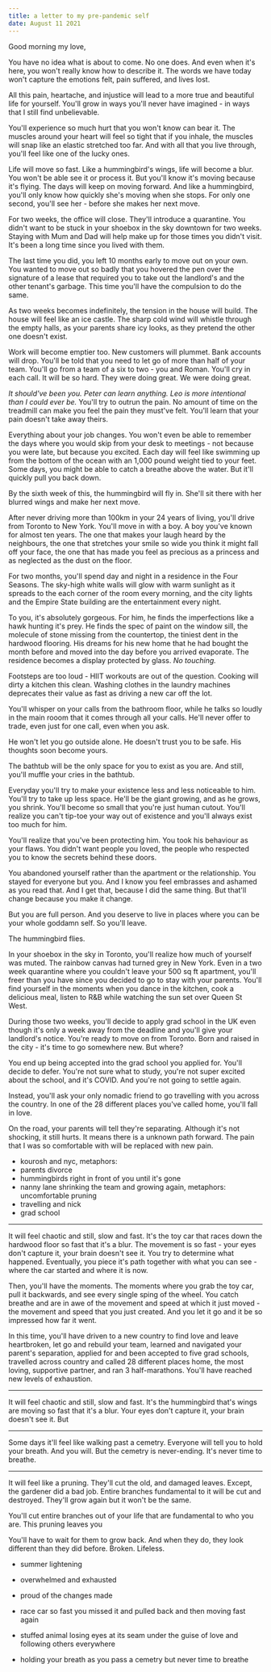 ```yaml
---
title: a letter to my pre-pandemic self
date: August 11 2021
---
```


Good morning my love,

You have no idea what is about to come. No one does. And even when it's here, you won't really know how to describe it. The words we have today won't capture the emotions felt, pain suffered, and lives lost. 

All this pain, heartache, and injustice will lead to a more true and beautiful life for yourself. You'll grow in ways you'll never have imagined - in ways that I still find unbelievable. 

You'll experience so much hurt that you won't know can bear it. The muscles around your heart will feel so tight that if you inhale, the muscles will snap like an elastic stretched too far. And with all that you live through, you'll feel like one of the lucky ones.

Life will move so fast. Like a hummingbird's wings, life will become a blur. You won't be able see it or process it. But you'll know it's moving because it's flying. The days will keep on moving forward. And like a hummingbird, you'll only know how quickly she's moving when she stops. For only one second, you'll see her - before she makes her next move. 

For two weeks, the office will close. They'll introduce a quarantine. You didn't want to be stuck in your shoebox in the sky downtown for two weeks. Staying with Mum and Dad will help make up for those times you didn't visit. It's been a long time since you lived with them. 

The last time you did, you left 10 months early to move out on your own. You wanted to move out so badly that you hovered the pen over the signature of a lease that required you to take out the landlord's and the other tenant's garbage. This time you'll have the compulsion to do the same. 

As two weeks becomes indefinitely, the tension in the house will build. The house will feel like an ice castle. The sharp cold wind will whistle through the empty halls, as your parents share icy looks, as they pretend the other one doesn't exist. 

Work will become emptier too. New customers will plummet. Bank accounts will drop. You'll be told that you need to let go of more than half of your team. You'll go from a team of a six to two - you and Roman. You'll cry in each call. It will be so hard. They were doing great. We were doing great. 

_It should've been you. Peter can learn anything. Leo is more intentional than I could ever be._ You'll try to outrun the pain. No amount of time on the treadmill can make you feel the pain they must've felt. You'll learn that your pain doesn't take away theirs. 

Everything about your job changes. You won't even be able to remember the days where you would skip from your desk to meetings - not because you were late, but because you excited. Each day will feel like swimming up from the bottom of the ocean with an 1,000 pound weight tied to your feet. Some days, you might be able to catch a breathe above the water. But it'll quickly pull you back down.

By the sixth week of this, the hummingbird will fly in. She'll sit there with her blurred wings and make her next move.

After never driving more than 100km in your 24 years of living, you'll drive from Toronto to New York. You'll move in with a boy. A boy you've known for almost ten years. The one that makes your laugh heard by the neighbours, the one that stretches your smile so wide you think it might fall off your face, the one that has made you feel as precious as a princess and as neglected as the dust on the floor.

For two months, you'll spend day and night in a residence in the Four Seasons. The sky-high white walls will glow with warm sunlight as it spreads to the each corner of the room every morning, and the city lights and the Empire State building are the entertainment every night. 

To you, it's absolutely gorgeous. For him, he finds the imperfections like a hawk hunting it's prey. He finds the spec of paint on the window sill, the molecule of stone missing from the countertop, the tiniest dent in the hardwood flooring. His dreams for his new home that he had bought the month before and moved into the day before you arrived evaporate. The residence becomes a display protected by glass. _No touching._

Footsteps are too loud - HIIT workouts are out of the question. Cooking will dirty a kitchen this clean. Washing clothes in the laundry machines deprecates their value as fast as driving a new car off the lot. 

You'll whisper on your calls from the bathroom floor, while he talks so loudly in the main rooom that it comes through all your calls. He'll never offer to trade, even just for one call, even when you ask. 

He won't let you go outside alone. He doesn't trust you to be safe. His thoughts soon become yours.

The bathtub will be the only space for you to exist as you are. And still, you'll muffle your cries in the bathtub. 

Everyday you'll try to make your existence less and less noticeable to him. You'll try to take up less space. He'll be the giant growing, and as he grows, you shrink. You'll become so small that you're just human cutout. You'll realize you can't tip-toe your way out of existence and you'll always exist too much for him.

You'll realize that you've been protecting him. You took his behaviour as your flaws. You didn't want people you loved, the people who respected you to know the secrets behind these doors. 

You abandoned yourself rather than the apartment or the relationship. You stayed for everyone but you. And I know you feel embrasses and ashamed as you read that. And I get that, because I did the same thing.  But that'll  change because you make it change. 

But you are full person. And you deserve to live in places where you can be your whole goddamn self. So you'll leave. 

The hummingbird flies.

In your shoebox in the sky in Toronto, you'll realize how much of yourself was muted. The rainbow canvas had turned grey in New York. Even in a two week quarantine where you couldn't leave your 500 sq ft apartment, you'll freer than you have since you decided to go to stay with your parents. You'll find yourself in the moments when you dance in the kitchen, cook a delicious meal, listen to R&B while watching the sun set over Queen St West.

During those two weeks, you'll decide to apply grad school in the UK even though it's only a week away from the deadline and you'll give your landlord's notice. You're ready to move on from Toronto. Born and raised in the city - it's time to go somewhere new. But where?

You end up being accepted into the grad school you applied for. You'll decide to defer. You're not sure what to study, you're not super excited about the school, and it's COVID. And you're not going to settle again.

Instead, you'll ask your only nomadic friend to go travelling with you across the country. In one of the 28 different places you've called home, you'll fall in love.

On the road, your parents will tell they're separating. Although it's not shocking, it still hurts. It means there is a unknown path forward. The pain that I was so comfortable with will be replaced with new pain.



- kourosh and nyc, metaphors: 
- parents divorce
- hummingbirds right in front of you until it's gone
- nanny lane shrinking the team and growing again, metaphors: uncomfortable pruning
- travelling and nick
- grad school

----

It will feel chaotic and still, slow and fast. It's the toy car that races down the hardwood floor so fast that it's a blur. The movement is so fast - your eyes don't capture it, your brain doesn't see it. You try to determine what happened. Eventually, you piece it's path together with what you can see - where the car started and where it is now.

Then, you'll have the moments. The moments where you grab the toy car, pull it backwards, and see every single sping of the wheel. You catch breathe and are in awe of the movement and speed at which it just moved - the movement and speed that you just created. And you let it go and it be so impressed how far it went.

In this time, you'll have driven to a new country to find love and leave heartbroken, let go and rebuild your team, learned and navigated your parent's separation, applied for and been accepted to five grad schools, travelled across country and called 28 different places home, the most loving, supportive partner, and ran 3 half-marathons. You'll have reached new levels of exhaustion.

------

It will feel chaotic and still, slow and fast. It's the hummingbird that's wings are moving so fast that it's a blur. Your eyes don't capture it, your brain doesn't see it. But 

-------

Some days it'll feel like walking past a cemetry. Everyone will tell you to hold your breath. And you will. But the cemetry is never-ending. It's never time to breathe.

---

It will feel like a pruning. They'll cut the old, and damaged leaves. Except, the gardener did a bad job. Entire branches fundamental to it will be cut and destroyed. They'll grow again but it won't be the same.

You'll cut entire branches out of your life that are fundamental to who you are. This pruning leaves you 

You'll have to wait for them to grow back. And when they do, they look different than they did before. Broken. Lifeless. 

- summer lightening 

- overwhelmed and exhausted
- proud of the changes made






- race car so fast you missed it and pulled back and then moving fast again
- stuffed animal losing eyes at its seam under the guise of love and following others everywhere
- holding your breath as you pass a cemetry but never time to breathe